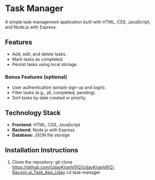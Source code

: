 # Task Manager

A simple task management application built with HTML, CSS, JavaScript, and Node.js with Express.

## Features

- Add, edit, and delete tasks.
- Mark tasks as completed.
- Persist tasks using local storage.

### Bonus Features (optional)

- User authentication (simple sign-up and login).
- Filter tasks (e.g., all, completed, pending).
- Sort tasks by date created or priority.

## Technology Stack

- **Frontend:** HTML, CSS, JavaScript
- **Backend:** Node.js with Express
- **Database:** JSON file storage

## Installation Instructions

1. Clone the repository:
   git clone https://github.com/UdayKiranV912/UdayKiranV912-Racoon.ai_Task_App_Uday
   cd task-manager
